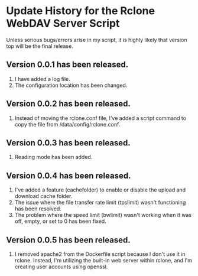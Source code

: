 # Update History for the Rclone WebDAV Server Script
Unless serious bugs/errors arise in my script, it is highly likely that version top will be the final release.
## Version 0.0.1 has been released.
1. I have added a log file.
2. The configuration location has been changed.
## Version 0.0.2 has been released.
1. Instead of moving the rclone.conf file, I've added a script command to copy the file from /data/config/rclone.conf.
## Version 0.0.3 has been released.
1. Reading mode has been added.
## Version 0.0.4 has been released.
1. I've added a feature (cachefolder) to enable or disable the upload and download cache folder.
2. The issue where the file transfer rate limit (tpslimit) wasn't functioning has been resolved.
3. The problem where the speed limit (bwlimit) wasn't working when it was off, empty, or set to 0 has been fixed.
## Version 0.0.5 has been released.
1. I removed apache2 from the Dockerfile script because I don't use it in rclone. Instead, I'm utilizing the built-in web server within rclone, and I'm creating user accounts using openssl.

